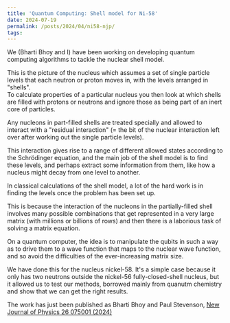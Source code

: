 ```yaml
---
title: 'Quantum Computing: Shell model for Ni-58'
date: 2024-07-19
permalink: /posts/2024/04/ni58-njp/
tags:
---
```


We (Bharti Bhoy and I) have been working on developing quantum computing algorithms to tackle the nuclear shell model.  

This is the picture of the nucleus which assumes a set of single particle levels that each neutron or proton moves in, with the levels arranged in "shells".  
To calculate properties of a particular nucleus you then look at which shells are filled with protons or neutrons and ignore those as being part of an inert core of particles.  

Any nucleons in part-filled shells are treated specially and allowed to interact with a "residual interaction" (= the bit of the nuclear interaction left over after working out the single particle levels).

This interaction gives rise to a range of different allowed states according to the Schrödinger equation, and the main job of the shell model is to find these levels, and perhaps extract some information from them, like how a nucleus might decay from one level to another.

In classical calculations of the shell model, a lot of the hard work is in finding the levels once the problem has been set up.  

This is because the interaction of the nucleons in the partially-filled shell involves many possible combinations that get represented in a very large matrix (with millions or billions of rows) and then there is a laborious task of solving a matrix equation.

On a quantum computer, the idea is to manipulate the qubits in such a way as to drive them to a wave function that maps to the nuclear wave function, and so avoid the difficulties of the ever-increasing matrix size.

We have done this for the nucleus nickel-58.  It's a simple case because it only has two neutrons outside the nickel-56 fully-closed-shell nucleus, but it allowed us to test our methods, borrowed mainly from quanutm chemistry and show that we can get the right results.

The work has just been published as Bharti Bhoy and Paul Stevenson, [New Journal of Physics 26 075001 (2024)](https://iopscience.iop.org/article/10.1088/1367-2630/ad5756)
